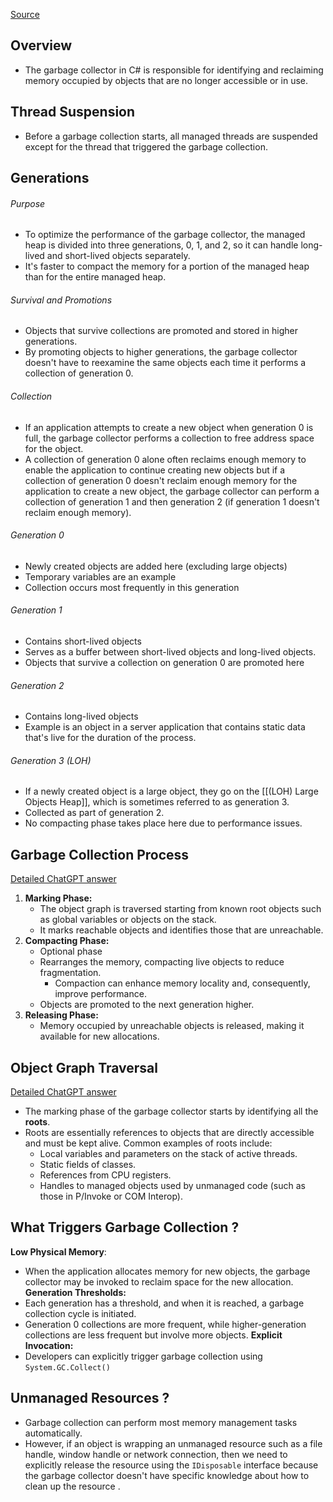 [Source](https://learn.microsoft.com/en-us/dotnet/standard/garbage-collection/fundamentals#conditions-for-a-garbage-collection)
## Overview
- The garbage collector in C# is responsible for identifying and reclaiming memory occupied by objects that are no longer accessible or in use. 

## Thread Suspension
- Before a garbage collection starts, all managed threads are suspended except for the thread that triggered the garbage collection.

## Generations
###### Purpose
- To optimize the performance of the garbage collector, the managed heap is divided into three generations, 0, 1, and 2, so it can handle long-lived and short-lived objects separately.
- It's faster to compact the memory for a portion of the managed heap than for the entire managed heap.
###### Survival and Promotions
- Objects that survive collections are promoted and stored in higher generations.
- By promoting objects to higher generations, the garbage collector doesn't have to reexamine the same objects each time it performs a collection of generation 0.
###### Collection
- If an application attempts to create a new object when generation 0 is full, the garbage collector performs a collection to free address space for the object.
- A collection of generation 0 alone often reclaims enough memory to enable the application to continue creating new objects but if a collection of generation 0 doesn't reclaim enough memory for the application to create a new object, the garbage collector can perform a collection of generation 1 and then generation 2 (if generation 1 doesn't reclaim enough memory).
###### Generation 0
- Newly created objects are added here (excluding large objects)
- Temporary variables are an example
- Collection occurs most frequently in this generation
###### Generation 1
- Contains short-lived objects 
- Serves as a buffer between short-lived objects and long-lived objects.
- Objects that survive a collection on generation 0 are promoted here
###### Generation 2
- Contains long-lived objects
- Example is an object in a server application that contains static data that's live for the duration of the process.
###### Generation 3 (LOH)
- If a newly created object is a large object, they go on the [[(LOH) Large Objects Heap]], which is sometimes referred to as generation 3. 
- Collected as part of generation 2.
- No compacting phase takes place here due to performance issues.

## Garbage Collection Process
[Detailed ChatGPT answer](https://chatgpt.com/c/8a1d011f-0c76-496d-be63-28895222f08a)
1. **Marking Phase:** 
	- The object graph is traversed starting from known root objects such as global variables or objects on the stack. 
	- It marks reachable objects and identifies those that are unreachable.
2. **Compacting Phase:**
	- Optional phase
	- Rearranges the memory, compacting live objects to reduce fragmentation. 
		- Compaction can enhance memory locality and, consequently, improve performance.
	- Objects are promoted to the next generation higher.
3. **Releasing Phase:**
	- Memory occupied by unreachable objects is released, making it available for new allocations.

## Object Graph Traversal
[Detailed ChatGPT answer](https://chatgpt.com/c/8a1d011f-0c76-496d-be63-28895222f08a)
- The marking phase of the garbage collector starts by identifying all the **roots**. 
- Roots are essentially references to objects that are directly accessible and must be kept alive. Common examples of roots include:
	- Local variables and parameters on the stack of active threads. 
	- Static fields of classes. 
	- References from CPU registers.
	- Handles to managed objects used by unmanaged code (such as those in P/Invoke or COM Interop).

## What Triggers Garbage Collection ?
**Low Physical Memory**:
- When the application allocates memory for new objects, the garbage collector may be invoked to reclaim space for the new allocation.
**Generation Thresholds:**
- Each generation has a threshold, and when it is reached, a garbage collection cycle is initiated. 
- Generation 0 collections are more frequent, while higher-generation collections are less frequent but involve more objects.
**Explicit Invocation:**
- Developers can explicitly trigger garbage collection using `System.GC.Collect()`

## Unmanaged Resources ?
- Garbage collection can perform most memory management tasks automatically.
- However, if an object is wrapping an unmanaged resource such as a file handle, window handle or network connection, then we need to explicitly release the resource using the `IDisposable` interface because the garbage collector doesn't have specific knowledge about how to clean up the resource .